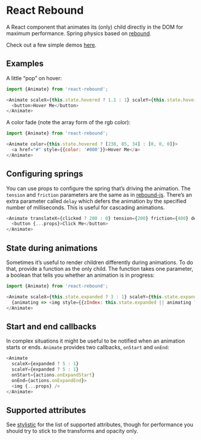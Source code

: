 # React Rebound

A React component that animates its (only) child directly in the DOM for maximum performance. Spring physics based on [rebound](https://github.com/facebook/rebound-js).

Check out a few simple demos [here](http://steadicat.github.io/react-rebound/).

## Examples

A little “pop” on hover:

```js
import {Animate} from 'react-rebound';

<Animate scaleX={this.state.hovered ? 1.1 : 1} scaleY={this.state.hovered ? 1.1 : 1}>
  <button>Hover Me</button>
</Animate>
```

A color fade (note the array form of the rgb color):

```js
import {Animate} from 'react-rebound';

<Animate color={this.state.hovered ? [238, 85, 34] : [0, 0, 0]}>
  <a href="#" style={{color: '#000'}}>Hover Me</a>
</Animate>
```

## Configuring springs

You can use props to configure the spring that’s driving the animation. The `tension` and `friction` parameters are the same as in [rebound-js](http://facebook.github.io/rebound-js/docs/rebound.html#section-11). There’s an extra parameter called `delay` which defers the animation by the specified number of milliseconds. This is useful for cascading animations.

```js
<Animate translateX={clicked ? 200 : 0} tension={200} friction={400} delay={100}>
  <button {...props}>Click Me</button>
</Animate>
```

## State during animations

Sometimes it’s useful to render children differently during animations. To do that, provide a function as the only child. The function takes one parameter, a boolean that tells you whether an animation is in progress:

```js
import {Animate} from 'react-rebound';

<Animate scaleX={this.state.expanded ? 3 : 1} scaleY={this.state.expanded ? 3 : 1}>
  {animating => <img style={{zIndex: this.state.expanded || animating ? 1 : 0}} />}
</Animate>
```

## Start and end callbacks

In complex situations it might be useful to be notified when an animation starts or ends. `Animate` provides two callbacks, `onStart` and `onEnd`:

```js
<Animate
  scaleX={expanded ? 5 : 1}
  scaleY={expanded ? 5 : 1}
  onStart={actions.onExpandStart}
  onEnd={actions.onExpandEnd}>
  <img {...props} />
</Animate>
```

## Supported attributes

See [stylistic](https://github.com/steadicat/stylistic) for the list of supported attributes, though for performance you should try to stick to the transforms and opacity only.

